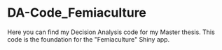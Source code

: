 # DA-Code_Femiaculture
Here you can find my Decision Analysis code for my Master thesis. This code is the foundation for the "Femiaculture" Shiny app.
